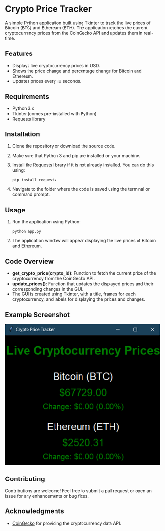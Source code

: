 # Crypto Price Tracker

A simple Python application built using Tkinter to track the live prices of Bitcoin (BTC) and Ethereum (ETH). The application fetches the current cryptocurrency prices from the CoinGecko API and updates them in real-time.

## Features

- Displays live cryptocurrency prices in USD.
- Shows the price change and percentage change for Bitcoin and Ethereum.
- Updates prices every 10 seconds.

## Requirements

- Python 3.x
- Tkinter (comes pre-installed with Python)
- Requests library

## Installation

1. Clone the repository or download the source code.
2. Make sure that Python 3 and pip are installed on your machine.
3. Install the Requests library if it is not already installed. You can do this using:

   ```bash
   pip install requests
   ```

4. Navigate to the folder where the code is saved using the terminal or command prompt.

## Usage

1. Run the application using Python:

   ```bash
   python app.py
   ```

2. The application window will appear displaying the live prices of Bitcoin and Ethereum.

## Code Overview

- **get_crypto_price(crypto_id)**: Function to fetch the current price of the cryptocurrency from the CoinGecko API.
- **update_prices()**: Function that updates the displayed prices and their corresponding changes in the GUI.
- The GUI is created using Tkinter, with a title, frames for each cryptocurrency, and labels for displaying the prices and changes.

## Example Screenshot

![Crypto Price Tracker Screenshot](./image.png)

## Contributing

Contributions are welcome! Feel free to submit a pull request or open an issue for any enhancements or bug fixes.


## Acknowledgments

- [CoinGecko](https://www.coingecko.com) for providing the cryptocurrency data API.
```